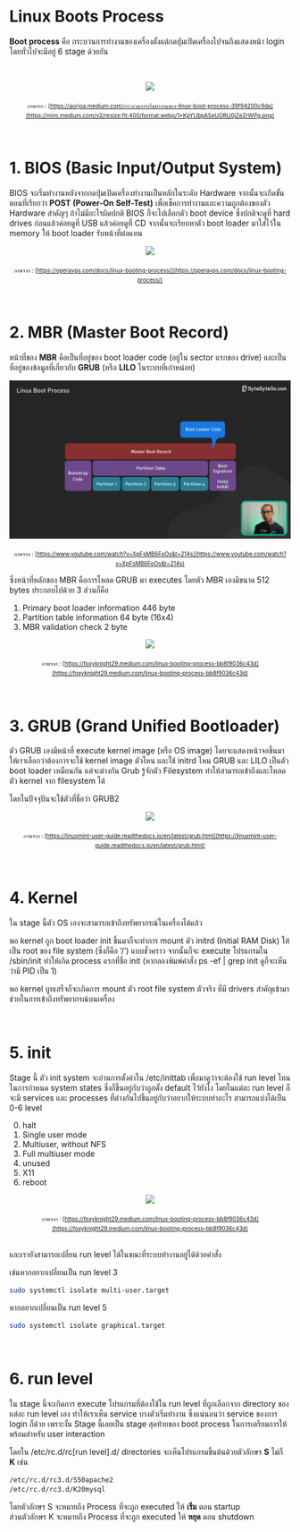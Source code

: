 <h1>Linux Boots Process</h1>

 **Boot process** คือ กระบวนการทำงานของเครื่องตั้งแต่กดปุ่มเปิดเครื่องไปจนถึงแสดงหน้า login โดยทั่วไปจะมีอยู่ 6 stage ด้วยกัน

<br>

<p align="center">
  <img src="https://miro.medium.com/v2/resize:fit:400/format:webp/1*KpYUbpA5eUORU0jZeZrWPg.png" />
</p>

<font size=1 ><p align="center">ภาพจาก : [https://aorjoa.medium.com/กระบวนการเริ่มทำงานของ-linux-boot-process-39f94200c9da](https://miro.medium.com/v2/resize:fit:400/format:webp/1*KpYUbpA5eUORU0jZeZrWPg.png)</p></font>
<br>

# 1. BIOS (Basic Input/Output System)
BIOS จะเริ่มทำงานหลังจากกดปุ่มเปิดเครื่องทำงานเป็นหลักในระดับ Hardware จากนั้นจะเกิดขั้นตอนที่เรียกว่า **POST (Power-On Self-Test)** เพื่อเช็คการทำงานและความถูกต้องของตัว Hardware สำคัญๆ ถ้าไม่มีอะไรผิดปกติ BIOS ก็จะไปเลือกตัว boot device ซึ่งปกติจะดูที่ hard drives ก่อนแล้วค่อยดูที่ USB แล้วค่อยดูที่ CD จากนั้นจะเรียกหาตัว boot loader มาใส่ไว้ใน memory ให้ boot loader รับหน้าที่ต่อแทน

<p align="center">
  <img src="https://operavps.com/wp-content/uploads/2020/06/boot-process-in-linux-in-6-level.jpg" />
</p>

<font size=1 ><p align="center">ภาพจาก : [https://operavps.com/docs/linux-booting-process/](https://operavps.com/docs/linux-booting-process/)</p></font>

<br>

# 2. MBR (Master Boot Record)
หน้าที่ของ **MBR** คือเป็นที่อยู่ของ boot loader code (อยู่ใน sector แรกของ drive) และเป็นที่อยู่ของข้อมูลที่เกี่ยวกับ **GRUB** (หรือ **LILO** ในระบบที่เก่าหน่อย)  


<p align="center">
  <img src="MBR.png" />
</p>

<font size=1 ><p align="center">ภาพจาก : [https://www.youtube.com/watch?v=XpFsMB6FoOs&t=214s](https://www.youtube.com/watch?v=XpFsMB6FoOs&t=214s)</p></font>

ซึ่งหน้าที่หลักของ MBR คือการโหลด GRUB มา executes 
โดยตัว MBR เองมีขนาด 512 bytes ประกอบไปด้วย 3 ส่วนก็คือ 
1.	Primary boot loader information 446 byte
2.	Partition table information 64 byte (16x4)
3.	MBR validation check 2 byte

<p align="center">
  <img src="https://miro.medium.com/v2/resize:fit:828/format:webp/1*TTF1wOsf2cix6GcXv7MZIQ.jpeg" />
</p>

<font size=1 ><p align="center">ภาพจาก : [https://foxyknight29.medium.com/linux-booting-process-bb8f9036c43d](https://foxyknight29.medium.com/linux-booting-process-bb8f9036c43d)</p></font>

<br>

# 3. GRUB (Grand Unified Bootloader)
ตัว GRUB เองมีหน้าที่ execute kernel image (หรือ OS image) โดยจะแสดงหน้าจอขึ้นมาให้เราเลือกว่าต้องการจะใช้ kernel image ตัวไหน และใช้ initrd  ไหน
GRUB และ LILO เป็นตัว boot loader เหมือนกัน แต่จะต่างกัน Grub รู้จักตัว Filesystem ทำให้สามารถเข้าถึงและโหลดตัว kernel จาก filesystem ได้

โดยในปัจจุปันจะใช้ตัวที่ชื่อว่า GRUB2

<p align="center">
  <img src="https://linuxmint-user-guide.readthedocs.io/en/latest/_images/grub.png" />
</p>

<font size=1 ><p align="center">ภาพจาก : [https://linuxmint-user-guide.readthedocs.io/en/latest/grub.html](https://linuxmint-user-guide.readthedocs.io/en/latest/grub.html)</p></font>

<br>

# 4. Kernel

 ใน stage นี้ตัว OS เองจะสามารถเข้าถึงทรัพยากรณ์ในเครื่องได้แล้ว
 
  พอ kernel ถูก boot loader init ขึ้นมาก็จะทำการ mount ตัว initrd (Initial RAM Disk) ให้เป็น root ของ file system (ซึ่งก็คือ ‘/’) แบบชั่วคราว จากนั้นก็จะ execute โปรแกรมใน /sbin/init ทำให้เกิด process แรกที่ชื่อ init (หากลองพิมพ์คำสั่ง ps -ef | grep init ดูก็จะเห็นว่ามี PID เป็น 1) 
  
  พอ kernel บูทเสร็จก็จะเกิดการ mount ตัว root file system ตัวจริง ที่มี drivers สำคัญเข้ามาช่วยในการเข้าถึงทรัพยากรณ์บนเครื่อง

<br>

# 5. init

Stage นี้ ตัว init system จะอ่านการตั้งค่าใน /etc/inittab เพื่อมาดูว่าจะต้องใช้ run level ไหนในการกำหนด  system states ซึ่งก็ขึ้นอยู่กับว่าถูกตั้ง default ไว้ยังไง โดยในแต่ละ run level ก็จะมี services และ processes ที่ต่างกันไปขึ้นอยู่กับว่าอยากให้ระบบทำอะไร สามารถแบ่งได้เป็น 0-6 level

0. halt
1. Single user mode
2. Multiuser, without NFS
3. Full multiuser mode
4. unused
5. X11
6. reboot

<p align="center">
  <img src="https://miro.medium.com/v2/resize:fit:828/format:webp/1*Z1A9tUZHHXByVQmEH3oQZg.jpeg" />
</p>

<font size=1 ><p align="center">ภาพจาก : [https://foxyknight29.medium.com/linux-booting-process-bb8f9036c43d](https://foxyknight29.medium.com/linux-booting-process-bb8f9036c43d)</p></font>

<br>
และเรายังสามารถเปลี่ยน run level ได้ในขณะที่ระบบทำงานอยู่ได้ด้วยคำสั่ง

เช่นหากอยากเปลี่ยนเป็น run level 3
```sh
sudo systemctl isolate multi-user.target 
```	

หากอยากเปลี่ยนเป็น run level 5
```sh
sudo systemctl isolate graphical.target
```	

<br>

# 6. run level

ใน stage นี้จะเกิดการ execute โปรแกรมที่ต้องใช้ใน run level ที่ถูกเลือกจาก directory ของแต่ละ run level เอง
ทำให้เราเห็น service บางตัวเริ่มทำงาน ซึ่งแน่นอนว่า service ของการ login ก็ด้วย 
เพราะงั้น Stage นี้เลยเป็น stage สุดท้ายของ boot process ในการเตรียมการให้พร้อมสำหรับ user interaction 

โดยใน /etc/rc.d/rc[run level].d/ directories จะเห็นโปรแกรมขึ้นต้นด้วยตัวอักษร **S** ไม่ก็ **K**	เช่น	
```sh
/etc/rc.d/rc3.d/S50apache2	
/etc/rc.d/rc3.d/K20mysql
```	
โดยตัวอักษร S จะหมายถึง Process ที่จะถูก executed ให้ **เริ่ม** ตอน startup<br>
ส่วนตัวอักษร K จะหมายถึง Process ที่จะถูก executed ให้ **หยุด** ตอน shutdown
